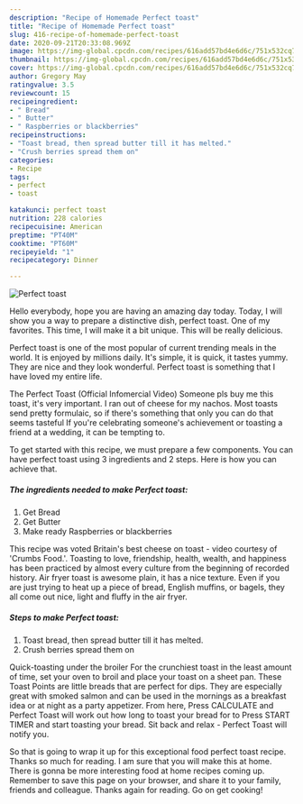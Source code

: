 ```yaml
---
description: "Recipe of Homemade Perfect toast"
title: "Recipe of Homemade Perfect toast"
slug: 416-recipe-of-homemade-perfect-toast
date: 2020-09-21T20:33:08.969Z
image: https://img-global.cpcdn.com/recipes/616add57bd4e6d6c/751x532cq70/perfect-toast-recipe-main-photo.jpg
thumbnail: https://img-global.cpcdn.com/recipes/616add57bd4e6d6c/751x532cq70/perfect-toast-recipe-main-photo.jpg
cover: https://img-global.cpcdn.com/recipes/616add57bd4e6d6c/751x532cq70/perfect-toast-recipe-main-photo.jpg
author: Gregory May
ratingvalue: 3.5
reviewcount: 15
recipeingredient:
- " Bread"
- " Butter"
- " Raspberries or blackberries"
recipeinstructions:
- "Toast bread, then spread butter till it has melted."
- "Crush berries spread them on"
categories:
- Recipe
tags:
- perfect
- toast

katakunci: perfect toast 
nutrition: 228 calories
recipecuisine: American
preptime: "PT40M"
cooktime: "PT60M"
recipeyield: "1"
recipecategory: Dinner

---
```



![Perfect toast](https://img-global.cpcdn.com/recipes/616add57bd4e6d6c/751x532cq70/perfect-toast-recipe-main-photo.jpg)

Hello everybody, hope you are having an amazing day today. Today, I will show you a way to prepare a distinctive dish, perfect toast. One of my favorites. This time, I will make it a bit unique. This will be really delicious.

Perfect toast is one of the most popular of current trending meals in the world. It is enjoyed by millions daily. It's simple, it is quick, it tastes yummy. They are nice and they look wonderful. Perfect toast is something that I have loved my entire life.

The Perfect Toast (Official Infomercial Video) Someone pls buy me this toast, it&#39;s very important. I ran out of cheese for my nachos. Most toasts send pretty formulaic, so if there&#39;s something that only you can do that seems tasteful If you&#39;re celebrating someone&#39;s achievement or toasting a friend at a wedding, it can be tempting to.


To get started with this recipe, we must prepare a few components. You can have perfect toast using 3 ingredients and 2 steps. Here is how you can achieve that.

<!--inarticleads1-->

##### The ingredients needed to make Perfect toast:

1. Get  Bread
1. Get  Butter
1. Make ready  Raspberries or blackberries


This recipe was voted Britain&#39;s best cheese on toast - video courtesy of &#39;Crumbs Food.&#39;. Toasting to love, friendship, health, wealth, and happiness has been practiced by almost every culture from the beginning of recorded history. Air fryer toast is awesome plain, it has a nice texture. Even if you are just trying to heat up a piece of bread, English muffins, or bagels, they all come out nice, light and fluffy in the air fryer. 

<!--inarticleads2-->

##### Steps to make Perfect toast:

1. Toast bread, then spread butter till it has melted.
1. Crush berries spread them on


Quick-toasting under the broiler For the crunchiest toast in the least amount of time, set your oven to broil and place your toast on a sheet pan. These Toast Points are little breads that are perfect for dips. They are especially great with smoked salmon and can be used in the mornings as a breakfast idea or at night as a party appetizer. From here, Press CALCULATE and Perfect Toast will work out how long to toast your bread for to Press START TIMER and start toasting your bread. Sit back and relax - Perfect Toast will notify you. 

So that is going to wrap it up for this exceptional food perfect toast recipe. Thanks so much for reading. I am sure that you will make this at home. There is gonna be more interesting food at home recipes coming up. Remember to save this page on your browser, and share it to your family, friends and colleague. Thanks again for reading. Go on get cooking!
